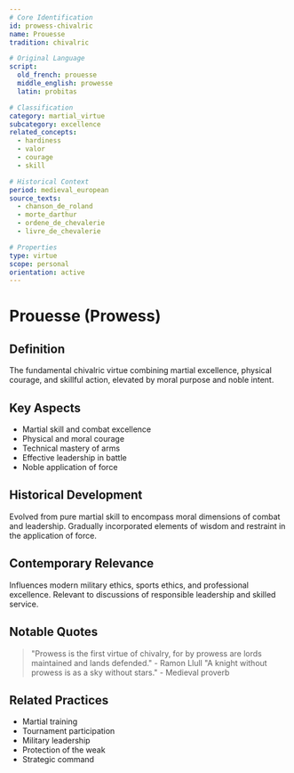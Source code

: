 ```yaml
---
# Core Identification
id: prowess-chivalric
name: Prouesse
tradition: chivalric

# Original Language
script:
  old_french: prouesse
  middle_english: prowesse
  latin: probitas

# Classification
category: martial_virtue
subcategory: excellence
related_concepts:
  - hardiness
  - valor
  - courage
  - skill

# Historical Context
period: medieval_european
source_texts:
  - chanson_de_roland
  - morte_darthur
  - ordene_de_chevalerie
  - livre_de_chevalerie

# Properties
type: virtue
scope: personal
orientation: active
---
```


# Prouesse (Prowess)

## Definition
The fundamental chivalric virtue combining martial excellence, physical courage, and skillful action, elevated by moral purpose and noble intent.

## Key Aspects
- Martial skill and combat excellence
- Physical and moral courage
- Technical mastery of arms
- Effective leadership in battle
- Noble application of force

## Historical Development
Evolved from pure martial skill to encompass moral dimensions of combat and leadership. Gradually incorporated elements of wisdom and restraint in the application of force.

## Contemporary Relevance
Influences modern military ethics, sports ethics, and professional excellence. Relevant to discussions of responsible leadership and skilled service.

## Notable Quotes
> "Prowess is the first virtue of chivalry, for by prowess are lords maintained and lands defended." - Ramon Llull
> "A knight without prowess is as a sky without stars." - Medieval proverb

## Related Practices
- Martial training
- Tournament participation
- Military leadership
- Protection of the weak
- Strategic command